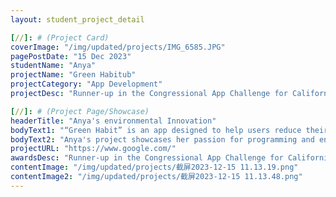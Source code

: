 ```yaml
---
layout: student_project_detail

[//]: # (Project Card)
coverImage: "/img/updated/projects/IMG_6585.JPG"
pagePostDate: "15 Dec 2023"
studentName: "Anya"
projectName: "Green Habitub"
projectCategory: "App Development"
projectDesc: "Runner-up in the Congressional App Challenge for California's 19th District"

[//]: # (Project Page/Showcase)
headerTitle: "Anya's environmental Innovation"
bodyText1: "“Green Habit” is an app designed to help users reduce their energy consumption and promote a sustainable lifestyle. It encourages users to make environmentally friendly choices in their daily lives through constant reminders and advice."
bodyText2: "Anya's project showcases her passion for programming and environmental protection. From initial conception to final completion, Anya demonstrates the process of combining programming techniques with environmental concepts."
projectURL: "https://www.google.com/"
awardsDesc: "Runner-up in the Congressional App Challenge for California's 19th District"
contentImage: "/img/updated/projects/截屏2023-12-15 11.13.19.png"
contentImage2: "/img/updated/projects/截屏2023-12-15 11.13.48.png"
---
```


